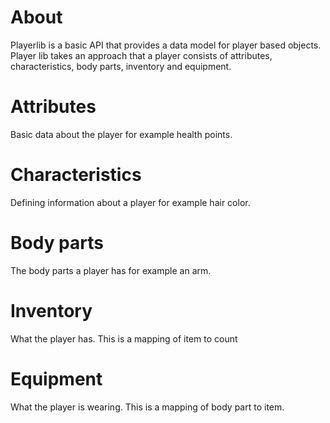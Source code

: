 # About
Playerlib is a basic API that provides a data model for player based objects. Player lib takes an approach that a player consists of attributes, characteristics, body parts, inventory and equipment.

# Attributes
Basic data about the player for example health points.

# Characteristics
Defining information about a player for example hair color.

# Body parts
The body parts a player has for example an arm.

# Inventory
What the player has. This is a mapping of item to count

# Equipment
What the player is wearing. This is a mapping of body part to item.